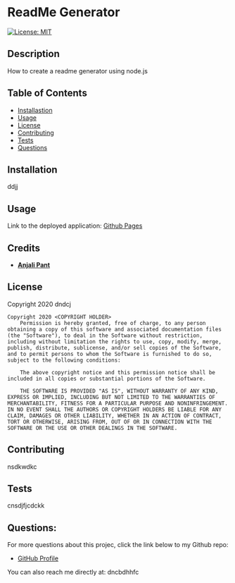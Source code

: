 
# ReadMe Generator

[![License: MIT](https://img.shields.io/badge/License-MIT-yellow.svg)](https://opensource.org/licenses/MIT)

## Description

How to create a readme generator using node.js

## Table of Contents

- [Installastion](#Installation)
- [Usage](#Usage)
- [License](#License)
- [Contributing](#Contribution)
- [Tests](#Tests)
- [Questions](#Questions)

## Installation

ddjj 

## Usage

Link to the deployed application: [Github Pages](undefined)

## Credits

- **[Anjali Pant](https://github.com/Anjali9293)** 


## License

Copyright 2020 dndcj
```
Copyright 2020 <COPYRIGHT HOLDER>
    Permission is hereby granted, free of charge, to any person obtaining a copy of this software and associated documentation files (the "Software"), to deal in the Software without restriction, including without limitation the rights to use, copy, modify, merge, publish, distribute, sublicense, and/or sell copies of the Software, and to permit persons to whom the Software is furnished to do so, subject to the following conditions:

    The above copyright notice and this permission notice shall be included in all copies or substantial portions of the Software.
    
    THE SOFTWARE IS PROVIDED "AS IS", WITHOUT WARRANTY OF ANY KIND, EXPRESS OR IMPLIED, INCLUDING BUT NOT LIMITED TO THE WARRANTIES OF MERCHANTABILITY, FITNESS FOR A PARTICULAR PURPOSE AND NONINFRINGEMENT. IN NO EVENT SHALL THE AUTHORS OR COPYRIGHT HOLDERS BE LIABLE FOR ANY CLAIM, DAMAGES OR OTHER LIABILITY, WHETHER IN AN ACTION OF CONTRACT, TORT OR OTHERWISE, ARISING FROM, OUT OF OR IN CONNECTION WITH THE SOFTWARE OR THE USE OR OTHER DEALINGS IN THE SOFTWARE.
```

## Contributing

nsdkwdkc

## Tests

cnsdjfjcdckk

## Questions:

For more questions about this projec, click the link below to my Github repo:

- [GitHub Profile](https://github.com/dndcj)

You can also reach me directly at: dncbdhhfc
